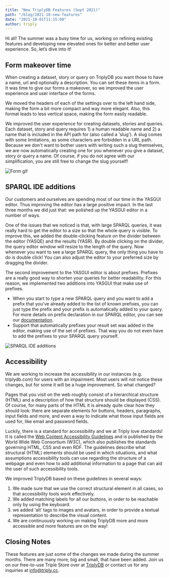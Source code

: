 ```yaml
---
title: "New TriplyDB Features (Sept 2021)"
path: "/blog/2021-10-new-features"
date: "2021-10-01T11:15:00"
author: triply
---
```


Hi all! The summer was a busy time for us, working on refining existing features and developing new elevated ones for better and better user experience. So, let’s dive into it!

## Form makeover time
When creating a dataset, story or query on TriplyDB you want those to have a name, url and optionally a description. You can set these items in a form. It was time to give our forms a makeover, so we improved the user experience and user interface of the forms.

We moved the headers of each of the settings over to the left hand side, making the form a bit more compact and way more elegant. Also, this format leads to less vertical space, making the form easily readable.

We improved the user experience for creating datasets, stories and queries. Each dataset, story and query requires 1) a human  readable name and 2) a name that is included in the API path for (also called a 'slug'). A slug comes with some limitations, as some characters are forbidden in a URL path. Because we don't want to bother users with writing such a slug themselves, we are now automatically creating one for you whenever you give a dataset, story or query a name. Of course, if you do not agree with our simplification, you are still free to change the slug yourself!

![Form gif](Feature_list_sept2021_form.gif)

## SPARQL IDE additions

Our customers and ourselves are spending most of our time in the YASGUI editor. Thus improving the editor has a large positive impact. In the last three months we did just that: we polished up the YASGUI editor in a number of ways.

One of the issues that we noticed is that, with large SPARQL queries, it was really hard to get the editor to a size so that the whole query is visible. To improve this, we added the double-clicking feature on the divider between the editor (YASQE) and the results (YASR). By double clicking on the divider, the query editor window will resize to the length of the query. Now whenever you want to see a large SPARQL query, the only thing you have to do is double click! You can also adjust the editor to your preferred size by dragging the divider.

The second improvement to the YASGUI editor is about prefixes. Prefixes are a really good way to shorten your queries for better readability. For this reason, we implemented two additions into YASGUI that make use of prefixes.
- When you start to type a new SPARQL query and you want to add a prefix that you’ve already added to the list of known prefixes, you can just type the prefix and your prefix is automatically added to your query. For more details on prefix declaration in our SPARQL editor, you can see our [documentation](https://triply.cc/docs/yasgui#features).
- Support that automatically prefixes your result set was added in the editor, making use of the set of prefixes. That way you do not even have to add the prefixes to your SPARQL query yourself.

![SPARQL IDE additions](SPARQL_IDE_additions.gif)

## Accessibility

We are working to increase the accessibility in our instances (e.g. triplydb.com) for users with an impairment. Most users will not notice these changes, but for some it will be a huge improvement. So what  changed?

Pages that you visit on the web roughly consist of a hierarchical structure (HTML) and a description of how that structure should be displayed (CSS). Of course, for many parts of the HTML it is already quite clear how they should look: there are separate elements for buttons, headers, paragraphs, input fields and more, and even a way to indicate what those input fields are used for, like email and password fields.

Luckily, there is a standard for accessibility and we at Triply love standards! It is called the [Web Content Accessibility Guidelines](https://www.w3.org/WAI/standards-guidelines/wcag/) and is published by the World Wide Web Consortium (W3C), which also publishes the standards governing HTML, CSS and even RDF. The guidelines describe what structural (HTML) elements should be used in which situations, and what assumptions accessibility tools can use regarding the structure of a webpage and even how to add additional information to a page that can aid the user of such accessibility tools.

We improved TriplyDB based on these guidelines in several ways:
1. We made sure that we use the correct structural element in all cases, so that accessibility tools work effectively.
2. We added matching labels for all our buttons, in order to be reachable only by using the keyboard.
3. we added ‘alt’ tags to images and avatars, in order to provide a textual representation to describe the visual content.
4. We are continuously working on making TriplyDB more and more accessible and more features are on the way!

## Closing Notes
These features are just some of the changes we made during the summer months. There are many more, big and small, that have been added. Join us on our free-to-use Triple Store over at [TriplyDB](https://triplydb.com/) or contact us for any inquiries at [info@triply.cc](mailto:info@triply.cc).
